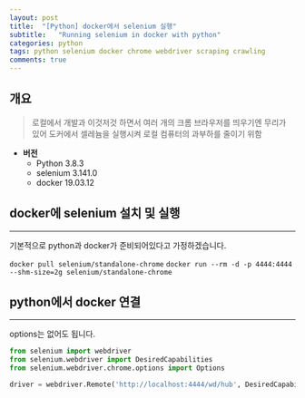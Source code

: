 ```yaml
---
layout: post
title:  "[Python] docker에서 selenium 실행"
subtitle:   "Running selenium in docker with python"
categories: python
tags: python selenium docker chrome webdriver scraping crawling
comments: true
---
```



## 개요
> 로컬에서 개발과 이것저것 하면서 여러 개의 크롬 브라우저를 띄우기엔 무리가 있어 도커에서 셀레늄을 실행시켜 로컬 컴퓨터의 과부하를 줄이기 위함

* __버전__
  - Python 3.8.3
  - selenium 3.141.0
  - docker 19.03.12
  
## docker에 selenium 설치 및 실행
---

기본적으로 python과 docker가 준비되어있다고 가정하겠습니다.

`docker pull selenium/standalone-chrome`
`docker run --rm -d -p 4444:4444 --shm-size=2g selenium/standalone-chrome`

## python에서 docker 연결
---

options는 없어도 됩니다.

~~~python
from selenium import webdriver
from selenium.webdriver import DesiredCapabilities
from selenium.webdriver.chrome.options import Options

driver = webdriver.Remote('http://localhost:4444/wd/hub', DesiredCapabilities.CHROME, options=self.options)
~~~
